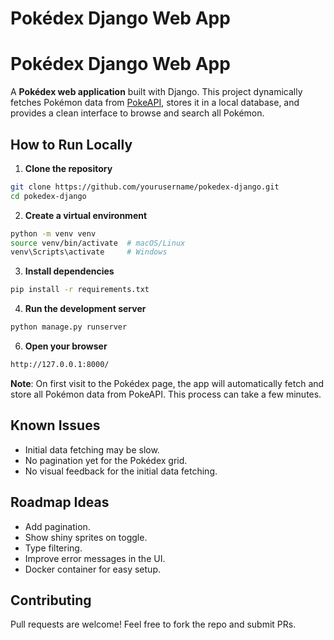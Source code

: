 # Pokédex Django Web App

# Pokédex Django Web App

A **Pokédex web application** built with Django. 
This project dynamically fetches Pokémon data from [PokeAPI](https://pokeapi.co), stores it in a local database, and provides a clean interface to browse and search all Pokémon.

## How to Run Locally

1. **Clone the repository**
```bash
git clone https://github.com/yourusername/pokedex-django.git
cd pokedex-django
```
2. **Create a virtual environment**
```bash
python -m venv venv
source venv/bin/activate  # macOS/Linux
venv\Scripts\activate     # Windows
```
3. **Install dependencies**
```bash
pip install -r requirements.txt
```
4. **Run the development server**
```bash
python manage.py runserver
```
6. **Open your browser**
```bash
http://127.0.0.1:8000/
```
**Note**: On first visit to the Pokédex page, the app will automatically fetch and store all Pokémon data from PokeAPI. This process can take a few minutes.

## Known Issues
- Initial data fetching may be slow.
- No pagination yet for the Pokédex grid.
- No visual feedback for the initial data fetching.

## Roadmap Ideas
- Add pagination.
- Show shiny sprites on toggle.
- Type filtering.
- Improve error messages in the UI.
- Docker container for easy setup.

## Contributing
Pull requests are welcome! Feel free to fork the repo and submit PRs.

